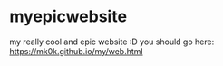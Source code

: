 # myepicwebsite
my really cool and epic website :D
you should go here:
https://mk0k.github.io/my/web.html
